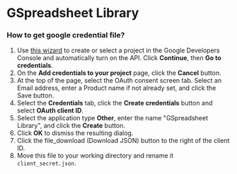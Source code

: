 # GSpreadsheet Library

### How to get google credential file?

1. Use [this wizard](https://console.developers.google.com/start/api?id=sheets.googleapis.com) to create or select a project in the Google Developers Console and automatically turn on the API. Click **Continue**, then **Go to credentials**.
2. On the **Add credentials to your project** page, click the **Cancel** button.
3. At the top of the page, select the OAuth consent screen tab. Select an Email address, enter a Product name if not already set, and click the Save button.
4. Select the **Credentials** tab, click the **Create credentials** button and select **OAuth client ID**.
5. Select the application type **Other**, enter the name "GSpreadsheet Library", and click the **Create** button.
6. Click **OK** to dismiss the resulting dialog.
7. Click the file_download (Download JSON) button to the right of the client ID.
8. Move this file to your working directory and rename it `client_secret.json`.
